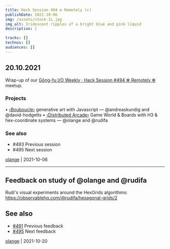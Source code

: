 ```yaml
---
title: Hack Session 494 ✼ Remotely (c)
publishDate: 2021-10-06
img: /assets/stock-1L.jpg
img_alt: Iridescent ripples of a bright blue and pink liquid
description: |

tracks: []
technos: []
audiences: []
---
```


## 20.10.2021

Wrap-up of our [Gōng-fu I/O Weekly · Hack Session #494 ✼ Remotely ✼](https://www.meetup.com/fr-FR/gōngfuIO/events/sdgdfsyccnbbc/) meetup.

### Projects

• [‹Bouboucle›](http://bouboucle.com) generative art with Javascript — @andreaskundig and @david-hodgetts 
• [‹Distributed Arcade›](https://github.com/olange/arcade) Game World & Boards with H3 & hex-coordinate systems — @olange and @rudifa

### See also

* #493 Previous session
* #495 Next session

[olange](https://github.com/olange) | 2021-10-06

<hr/>

## Feedback on study of @olange and @rudifa

Rudi's visual experiments around the HexGrids algorithms:
https://observablehq.com/@rudifa/hexagonal-grids/2

## See also

* [#491](https://github.com/gongfuio/sessions/issues/491#issuecomment-930571482) Previous feedback
* [#495](https://github.com/gongfuio/sessions/issues/495#issuecomment-953724751) Next feedback

[olange](https://github.com/olange) | 2021-10-20


